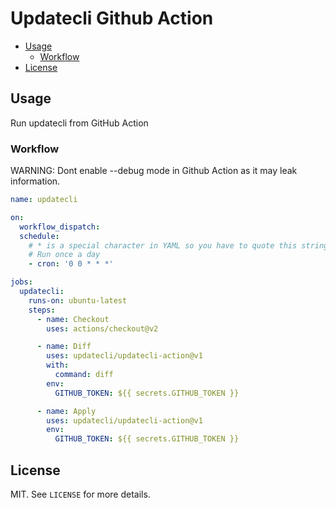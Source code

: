 # Updatecli Github Action

* [Usage](#usage)
  * [Workflow](#workflow)
* [License](#license)

## Usage

Run updatecli from GitHub Action

### Workflow

WARNING: Dont enable --debug mode in Github Action as it may leak information.

```yaml
name: updatecli

on:
  workflow_dispatch:
  schedule:
    # * is a special character in YAML so you have to quote this string
    # Run once a day
    - cron: '0 0 * * *'

jobs:
  updatecli:
    runs-on: ubuntu-latest
    steps:
      - name: Checkout
        uses: actions/checkout@v2

      - name: Diff
        uses: updatecli/updatecli-action@v1
        with:
          command: diff
        env:
          GITHUB_TOKEN: ${{ secrets.GITHUB_TOKEN }}

      - name: Apply
        uses: updatecli/updatecli-action@v1
        env:
          GITHUB_TOKEN: ${{ secrets.GITHUB_TOKEN }}
```

## License

MIT. See `LICENSE` for more details.
